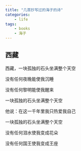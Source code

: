 ```yaml
---
title: "几首抄写过的海子的诗"
categories: 
    - life
tags:
    - books
    - 海子
---
```

## 西藏
西藏，一块孤独的石头坐满整个天空  
  
没有任何夜晚能使我沉睡  
  
没有任何黎明能使我醒来  
  
  
一块孤独的石头坐满整个天空  
  
他说：在这一千年里我只热爱我自己  
  
  
一块孤独的石头坐满整个天空  
  
没有任何泪水使我变成花朵  
  
没有任何国王使我变成王座  
